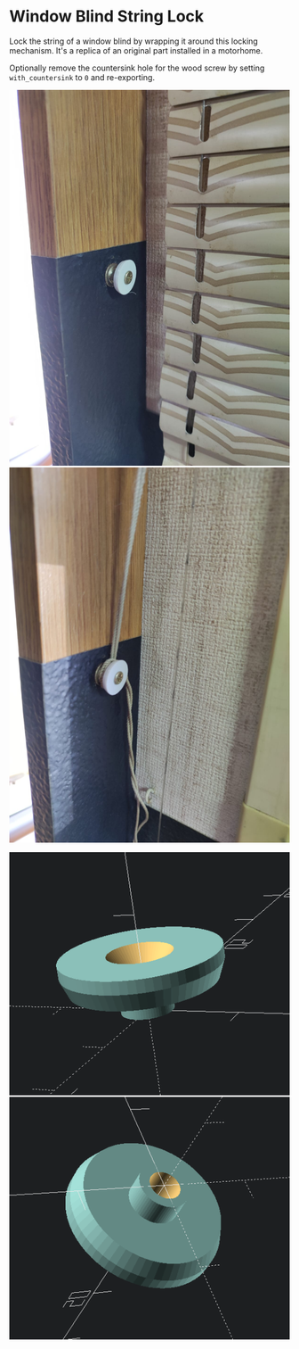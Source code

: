 # Window Blind String Lock

Lock the string of a window blind by wrapping it around this locking mechanism.
It's a replica of an original part installed in a motorhome.

Optionally remove the countersink hole for the wood screw by setting
`with_countersink` to `0` and re-exporting.

![photo 1](images/lock.jpg)
![photo 2](images/lock-with-string.jpg)

![model 1](images/model-1.png)
![model 2](images/model-2.png)